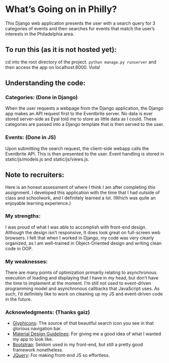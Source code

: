 # What’s Going on in Philly? 
This Django web application presents the user with a search query for 3 categories of events and then searches for events that match the user’s interests in the Philadelphia area. 

## To run this (as it is not hosted yet): 
cd into the root directory of the project. 
` python manage.py runserver `
and then access the app on localhost:8000. Voila! 

## Understanding the code: 
### Categories: (Done in Django)
When the user requests a webpage from the Django application, the Django app makes an API request first to the Eventbrite server. No data is ever stored server-side as Eyal told me to store as little data as I could. These categories are passed into a Django template that is then served to the user. 

### Events: (Done in JS)
Upon submitting the search request, the client-side webapp calls the Eventbrite API. This is then presented to the user. Event handling is stored in static/js/models.js and static/js/views.js. 

## Note to recruiters: 
Here is an honest assessment of where I think I am after completing this assignment. I developed this application with the time that I had outside of class and schoolwork, and I definitely learned a lot. (Which was quite an enjoyable learning experience.) 

### My strengths: 
I was proud of what I was able to accomplish with front-end design. Although the design isn’t responsive, It does look great on full-screen web browsers. I felt that when I worked in Django, my code was very clearly organized, as I am well-trained in Object-Oriented design and writing clean code in OOP. 

### My weaknesses: 
There are many points of optimization primarily relating to asynchronous execution of loading and displaying that I have in my head, but don’t have the time to implement at the moment. I’m still not used to event-driven programming model and asynchronous callbacks that JavaScript uses. As such, I’d definitely like to work on cleaning up my JS and event-driven code in the future.

### Acknowledgments: (Thanks gaiz)
* [Glyphicons](http://marcoceppi.github.io/bootstrap-glyphicons/): The source of that beautiful search icon you see in that glorious navigation bar. 
* [Material Design Guidelines](http://www.google.com/design/spec/material-design/introduction.html): For giving me a good idea of what I wanted my app to look like. 
* [Bootstrap](http://getbootstrap.com/): Seldom used in my front-end, but still a pretty good framework nonetheless.
* [JQuery](https://jquery.com/): For making front-end JS so effortless. 